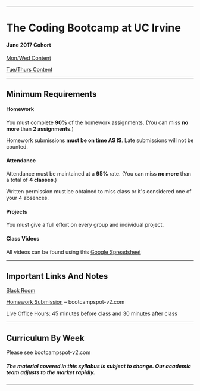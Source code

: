 -----------------------------------------
# The Coding Bootcamp at UC Irvine

#### June 2017 Cohort

[Mon/Wed Content](0605-MW)

[Tue/Thurs Content](0606-TTh)

-----------------------------------------


## Minimum Requirements


#### Homework


You must complete **90%** of the homework assignments. (You can miss **no more** than **2 assignments**.)


Homework submissions **must be on time AS IS**. Late submissions will not be counted.


#### Attendance


Attendance must be maintained at a **95%** rate. (You can miss **no more** than a total of **4 classes**.)


Written permission must be obtained to miss class or it's considered one of your 4 absences.


#### Projects


You must give a full effort on every group and individual project.


#### Class Videos

All videos can be found using this [Google Spreadsheet](https://docs.google.com/spreadsheets/d/1IdHqjJEsCbxoAn49AKD_f4F-R2oivjWZloDrOH9cRsA/)

-----------------------------------------


## Important Links And Notes


[Slack Room](https://codingbootcampuci.slack.com/)

[Homework Submission](http://bootcampspot-v2.com) – bootcampspot-v2.com

Live Office Hours: 45 minutes before class and 30 minutes after class


-----------------------------------------
## Curriculum By Week

Please see bootcampspot-v2.com

##### The material covered in this syllabus is subject to change. Our academic team adjusts to the market rapidly.

----------
